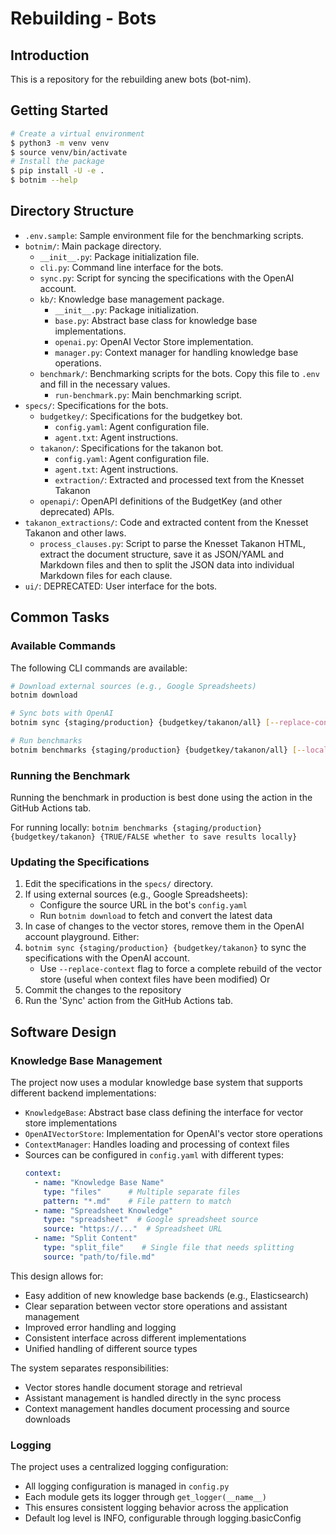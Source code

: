 # Rebuilding - Bots

## Introduction

This is a repository for the rebuilding anew bots (bot-nim).

## Getting Started

```bash
# Create a virtual environment
$ python3 -m venv venv
$ source venv/bin/activate
# Install the package
$ pip install -U -e .
$ botnim --help
```

## Directory Structure

- `.env.sample`: Sample environment file for the benchmarking scripts.
- `botnim/`: Main package directory.
  - `__init__.py`: Package initialization file.
  - `cli.py`: Command line interface for the bots.
  - `sync.py`: Script for syncing the specifications with the OpenAI account.
  - `kb/`: Knowledge base management package.
    - `__init__.py`: Package initialization.
    - `base.py`: Abstract base class for knowledge base implementations.
    - `openai.py`: OpenAI Vector Store implementation.
    - `manager.py`: Context manager for handling knowledge base operations.
  - `benchmark/`: Benchmarking scripts for the bots.
      Copy this file to `.env` and fill in the necessary values.
    - `run-benchmark.py`: Main benchmarking script.
- `specs/`: Specifications for the bots.
  - `budgetkey/`: Specifications for the budgetkey bot.
    - `config.yaml`: Agent configuration file.
    - `agent.txt`: Agent instructions.
  - `takanon/`: Specifications for the takanon bot.
    - `config.yaml`: Agent configuration file.
    - `agent.txt`: Agent instructions.
    - `extraction/`: Extracted and processed text from the Knesset Takanon
  - `openapi/`: OpenAPI definitions of the BudgetKey (and other deprecated) APIs.
- `takanon_extractions/`: Code and extracted content from the Knesset Takanon and other laws.
  - `process_clauses.py`: Script to parse the Knesset Takanon HTML, extract the document structure, save it as JSON/YAML and Markdown files and then to split the JSON data into individual Markdown files for each clause.
- `ui/`: DEPRECATED: User interface for the bots.

## Common Tasks

### Available Commands

The following CLI commands are available:

```bash
# Download external sources (e.g., Google Spreadsheets)
botnim download

# Sync bots with OpenAI
botnim sync {staging/production} {budgetkey/takanon/all} [--replace-context]

# Run benchmarks
botnim benchmarks {staging/production} {budgetkey/takanon/all} [--local] [--reuse-answers] [--select failed/all/ID] [--concurrency N]
```

### Running the Benchmark

Running the benchmark in production is best done using the action in the GitHub Actions tab.

For running locally:
`botnim benchmarks {staging/production} {budgetkey/takanon} {TRUE/FALSE whether to save results locally}`


### Updating the Specifications

1. Edit the specifications in the `specs/` directory.
2. If using external sources (e.g., Google Spreadsheets):
   - Configure the source URL in the bot's `config.yaml`
   - Run `botnim download` to fetch and convert the latest data
3. In case of changes to the vector stores, remove them in the OpenAI account playground.
Either:
4. `botnim sync {staging/production} {budgetkey/takanon}` to sync the specifications with the OpenAI account.
   - Use `--replace-context` flag to force a complete rebuild of the vector store (useful when context files have been modified)
Or
5. Commit the changes to the repository
6. Run the 'Sync' action from the GitHub Actions tab.

## Software Design

### Knowledge Base Management

The project now uses a modular knowledge base system that supports different backend implementations:

- `KnowledgeBase`: Abstract base class defining the interface for vector store implementations
- `OpenAIVectorStore`: Implementation for OpenAI's vector store operations
- `ContextManager`: Handles loading and processing of context files
- Sources can be configured in `config.yaml` with different types:
  ```yaml
  context:
    - name: "Knowledge Base Name"
      type: "files"      # Multiple separate files
      pattern: "*.md"    # File pattern to match
    - name: "Spreadsheet Knowledge"
      type: "spreadsheet"  # Google spreadsheet source
      source: "https://..."  # Spreadsheet URL
    - name: "Split Content"
      type: "split_file"    # Single file that needs splitting
      source: "path/to/file.md"
  ```

This design allows for:
- Easy addition of new knowledge base backends (e.g., Elasticsearch)
- Clear separation between vector store operations and assistant management
- Improved error handling and logging
- Consistent interface across different implementations
- Unified handling of different source types

The system separates responsibilities:
- Vector stores handle document storage and retrieval
- Assistant management is handled directly in the sync process
- Context management handles document processing and source downloads

### Logging

The project uses a centralized logging configuration:
- All logging configuration is managed in `config.py`
- Each module gets its logger through `get_logger(__name__)`
- This ensures consistent logging behavior across the application
- Default log level is INFO, configurable through logging.basicConfig


  